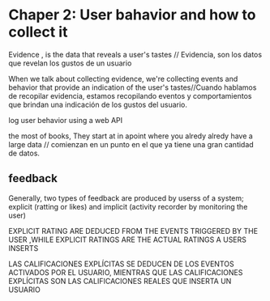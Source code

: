 # Chaper 2: User bahavior and how to collect it

Evidence , is the data that reveals a user's tastes // Evidencia, son los datos que revelan los gustos de un usuario

When we talk about collecting evidence, we're collecting events and behavior that provide an indication of the user's tastes//Cuando hablamos de recopilar evidencia, estamos recopilando eventos y comportamientos que brindan una indicación de los gustos del usuario.

log user behavior using a web API

the most of books, They start at in apoint where you alredy alredy have a large data // comienzan en un punto en el que ya tiene una gran cantidad de datos.

## feedback

Generally, two types of feedback are produced by userss of a system; explicit (ratting or likes) and implicit (activity recorder by monitoring the user) 

EXPLICIT RATING  ARE DEDUCED FROM THE EVENTS TRIGGERED BY THE USER ,WHILE EXPLICIT RATINGS ARE THE ACTUAL RATINGS A USERS INSERTS

LAS CALIFICACIONES EXPLÍCITAS SE DEDUCEN DE LOS EVENTOS ACTIVADOS POR EL USUARIO, MIENTRAS QUE LAS CALIFICACIONES EXPLÍCITAS SON LAS CALIFICACIONES REALES QUE INSERTA UN USUARIO